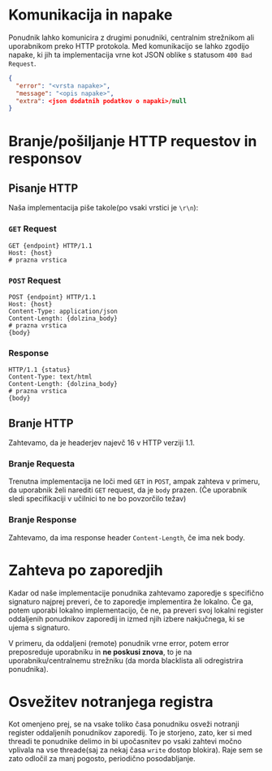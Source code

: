 # Komunikacija in napake
Ponudnik lahko komunicira z drugimi ponudniki, centralnim strežnikom ali uporabnikom preko HTTP protokola. Med komunikacijo se lahko zgodijo napake, ki jih ta implementacija vrne kot JSON oblike s statusom ```400 Bad Request```.
```json
{
  "error": "<vrsta napake>",
  "message": "<opis napake>",
  "extra": <json dodatnih podatkov o napaki>/null
}
```

# Branje/pošiljanje HTTP requestov in responsov
## Pisanje HTTP
Naša implementacija piše takole(po vsaki vrstici je `\r\n`):
### `GET` Request

```http
GET {endpoint} HTTP/1.1
Host: {host}
# prazna vrstica
```
### `POST` Request
```http
POST {endpoint} HTTP/1.1
Host: {host}
Content-Type: application/json
Content-Length: {dolzina_body}
# prazna vrstica
{body}
```

### Response
```http
HTTP/1.1 {status}
Content-Type: text/html
Content-Length: {dolzina_body}
# prazna vrstica
{body}
```

## Branje HTTP 
Zahtevamo, da je headerjev najevč 16 v HTTP verziji 1.1.

### Branje Requesta
Trenutna implementacija ne loči med `GET` in `POST`, ampak zahteva v primeru, da uporabnik 
želi narediti `GET` request, da je `body` prazen. (Če uporabnik sledi specifikaciji v učilnici to ne bo povzorčilo težav)  

### Branje Response
Zahtevamo, da ima response header `Content-Length`, če ima nek body.

# Zahteva po zaporedjih
Kadar od naše implementacije ponudnika zahtevamo zaporedje s specifično signaturo
najprej preveri, če to zaporedje implementira že lokalno. Če ga, potem uporabi lokalno implementacijo, če ne, pa preveri svoj lokalni register oddaljenih ponudnikov zaporedij in izmed njih izbere nakjučnega, ki se ujema s signaturo.

V primeru, da oddaljeni (remote) ponudnik vrne error, potem error preposreduje uporabniku in **ne poskusi znova**, to je na uporabniku/centralnemu strežniku
(da morda blacklista ali odregistrira ponudnika).

# Osvežitev notranjega registra
Kot omenjeno prej, se na vsake toliko časa ponudniku osveži notranji register oddaljenih ponudnikov zaporedij. To je storjeno, zato, ker si med threadi te ponudnike delimo in bi upočasnitev po vsaki zahtevi močno vplivala na vse threade(saj za nekaj časa `write` dostop blokira). Raje sem se zato odločil za manj pogosto, periodično posodabljanje.  